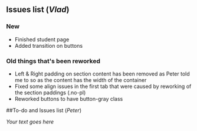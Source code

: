 ## Issues list (*Vlad*)

### New

* Finished student page
* Added transition on buttons

### Old things that's been reworked

* Left & Right padding on section content has been removed as Peter told me to so as the content has the width of the container
* Fixed some align issues in the first tab that were caused by reworking of the section paddings (.no-pl)
* Reworked buttons to have button-gray class


##To-do and Issues list (*Peter*)

*Your text goes here*